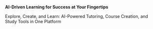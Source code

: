 **AI-Driven Learning for Success at Your Fingertips**

Explore, Create, and Learn: AI-Powered Tutoring, Course Creation, and Study Tools in One Platform
